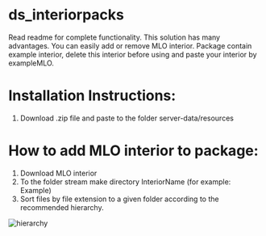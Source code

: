 # ds_interiorpacks

Read readme for complete functionality. This solution has many advantages. You can easily add or remove MLO interior. Package contain example interior, delete this interior before using and paste your interior by exampleMLO.

# Installation Instructions:
1. Download .zip file and paste to the folder server-data/resources

# How to add MLO interior to package:
1. Download MLO interior
2. To the folder stream make directory InteriorName (for example: Example)
3. Sort files by file extension to a given folder according to the recommended hierarchy.
  
  ![hierarchy](https://user-images.githubusercontent.com/40635601/81935638-3d84ed00-95f1-11ea-9144-76802a0aedab.png)

